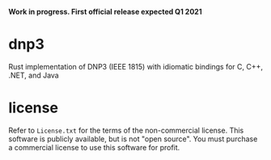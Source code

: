 **Work in progress. First official release expected Q1 2021**

# dnp3

Rust implementation of DNP3 (IEEE 1815) with idiomatic bindings for C, C++, .NET, and Java

# license 

Refer to `License.txt` for the terms of the non-commercial license.  This software is publicly available, but is not
"open source". You must purchase a commercial license to use this software for profit.
